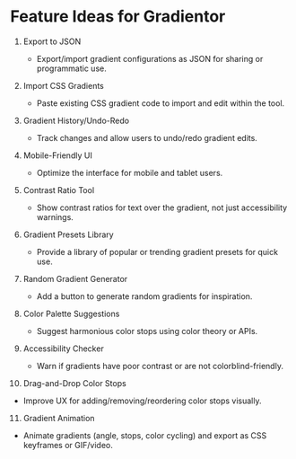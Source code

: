 # Feature Ideas for Gradientor

1. Export to JSON
   - Export/import gradient configurations as JSON for sharing or programmatic use.

2. Import CSS Gradients
   - Paste existing CSS gradient code to import and edit within the tool.

3. Gradient History/Undo-Redo
   - Track changes and allow users to undo/redo gradient edits.

4. Mobile-Friendly UI
   - Optimize the interface for mobile and tablet users.

5. Contrast Ratio Tool
   - Show contrast ratios for text over the gradient, not just accessibility warnings.

6. Gradient Presets Library
   - Provide a library of popular or trending gradient presets for quick use.

7. Random Gradient Generator
   - Add a button to generate random gradients for inspiration.

8. Color Palette Suggestions
   - Suggest harmonious color stops using color theory or APIs.

9. Accessibility Checker
   - Warn if gradients have poor contrast or are not colorblind-friendly.

10. Drag-and-Drop Color Stops
   - Improve UX for adding/removing/reordering color stops visually.

11. Gradient Animation
   - Animate gradients (angle, stops, color cycling) and export as CSS keyframes or GIF/video.